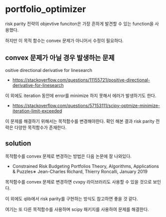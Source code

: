 # portfolio_optimizer
 
risk parity 전략의 objevtive funciton은 가장 흔하게 발견할 수 있는 function을 사용했다.

하지만 이 목적 함수는 convex 문제가 아니어서 수정이 필요하다.


## convex 문제가 아닐 경우 발생하는 문제

ositive directional derivative for linesearch
* https://stackoverflow.com/questions/11155721/positive-directional-derivative-for-linesearch

이 외에도 iteration 동안에 error를 minimize 하지 못해서 에러가 발생하기도 한다.
* https://stackoverflow.com/questions/57153111/scipy-optmize-minimize-iteration-limit-exceeded

이 문제를 해결하기 위해서는 목적함수를 변경해야한다. 확인 해본 결과 risk parity 전략은 다양한 목적함수가 존재한다.

## solution
목적함수를 convex 문제로 변경하는 방법은 다음 논문에 잘 나와있다.
* Constrained Risk Budgeting Portfolios Theory, Algorithms, Applications & Puzzles∗ Jean-Charles Richard, Thierry Roncalli, January 2019

목적함수를 convex 문제로 변경하면 cvxpy 라이브러리도 사용할 수 있을 것으로 보인다.

이 외에도 qlib에서 risk parity를 구현하는 방식도 참고하면 좋을 것 같다.

여기는 또 다른 목적함수를 사용하며 scipy 패키지를 사용하여 문제를 해결한다.
